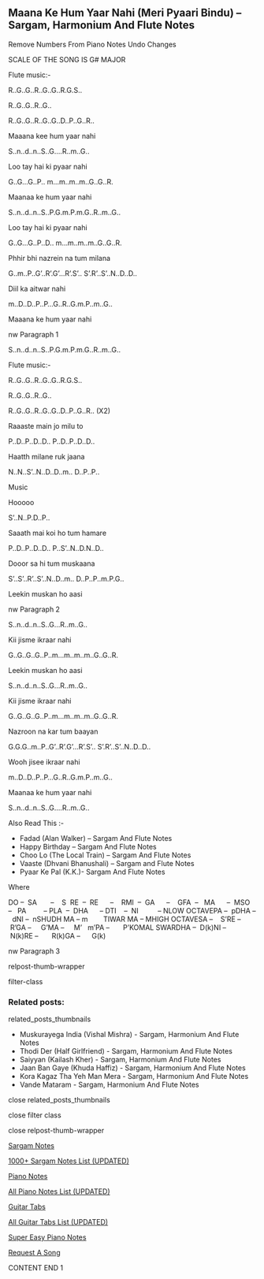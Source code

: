 
## Maana Ke Hum Yaar Nahi (Meri Pyaari Bindu) – Sargam, Harmonium And Flute Notes

Remove Numbers From Piano Notes
Undo Changes

SCALE OF THE SONG IS G# MAJOR

Flute music:-

R..G..G..R..G..G..R.G.S..

R..G..G..R..G..

R..G..G..R..G..G..D..P..G..R..

Maaana kee hum yaar nahi

S..n..d..n..S..G….R..m..G..

Loo tay hai ki pyaar nahi

G..G…G..P.. m…m..m..m..G..G..R.

Maanaa ke hum yaar nahi

S..n..d..n..S..P.G.m.P.m.G..R..m..G..

Loo tay hai ki pyaar nahi

G..G…G..P..D.. m…m..m..m..G..G..R.

Phhir bhi nazrein na tum milana

G..m..P..G’..R’.G’…R’.S’.. S’.R’..S’..N..D..D..

Diil ka aitwar nahi

m..D..D..P..P…G..R..G.m.P..m..G..

Maaana ke hum yaar nahi

nw Paragraph 1

S..n..d..n..S..P.G.m.P.m.G..R..m..G..

Flute music:-

R..G..G..R..G..G..R.G.S..

R..G..G..R..G..

R..G..G..R..G..G..D..P..G..R.. (X2)

Raaaste main jo milu to

P..D..P..D..D.. P..D..P..D..D..

Haatth milane ruk jaana

N..N..S’..N..D..D..m.. D..P..P..

Music

Hooooo

S’..N..P.D..P..

Saaath mai koi ho tum hamare

P..D..P..D..D.. P..S’..N..D.N..D..

Dooor sa hi tum muskaana

S’..S’..R’..S’..N..D..m.. D..P..P..m.P.G..

Leekin muskan ho aasi

nw Paragraph 2

S..n..d..n..S..G…R..m..G..

Kii jisme ikraar nahi

G..G..G..G..P..m…m..m..m..G..G..R.

Leekin muskan ho aasi

S..n..d..n..S..G…R..m..G..

Kii jisme ikraar nahi

G..G..G..G..P..m…m..m..m..G..G..R.

Nazroon na kar tum baayan

G.G.G..m..P..G’..R’.G’…R’.S’.. S’.R’..S’..N..D..D..

Wooh jisee ikraar nahi

m..D..D..P..P…G..R..G.m.P..m..G..

Maanaa ke hum yaar nahi

S..n..d..n..S..G….R..m..G..

Also Read This :-



* Fadad (Alan Walker) – Sargam And Flute Notes
* Happy Birthday – Sargam And Flute Notes
* Choo Lo (The Local Train) – Sargam And Flute Notes
* Vaaste (Dhvani Bhanushali) – Sargam and Flute Notes
* Pyaar Ke Pal (K.K.)- Sargam And Flute Notes

Where



DO –  SA       –    S  RE  –  RE      –    RMI  –  GA      –    GFA  –   MA      –  MSO  –   PA         – PLA  –  DHA      – DTI    –  NI          – NLOW OCTAVEPA –  pDHA –  dNI –  nSHUDH MA – m        TIWAR MA – MHIGH OCTAVESA –    S’RE –     R’GA –     G’MA –     M’   m’PA –       P’KOMAL SWARDHA –  D(k)NI –       N(k)RE –       R(k)GA –      G(k)



nw Paragraph 3

relpost-thumb-wrapper

filter-class

### Related posts:

related_posts_thumbnails

* Muskurayega India (Vishal Mishra) - Sargam, Harmonium And Flute Notes
* Thodi Der (Half Girlfriend) - Sargam, Harmonium And Flute Notes
* Saiyyan (Kailash Kher) - Sargam, Harmonium And Flute Notes
* Jaan Ban Gaye (Khuda Haffiz)  - Sargam, Harmonium And Flute Notes
* Kora Kagaz Tha Yeh Man Mera - Sargam, Harmonium And Flute Notes
* Vande Mataram - Sargam, Harmonium And Flute Notes

close related_posts_thumbnails

close filter class

close relpost-thumb-wrapper

[Sargam Notes](https://www.notationsworld.com/sargam-notes.html)

[1000+ Sargam Notes List (UPDATED)](https://www.notationsworld.com/all-songs-list-sargam-notes.html)

[Piano Notes](https://www.notationsworld.com/piano-notes.html)

[All Piano Notes List (UPDATED)](https://www.notationsworld.com/all-songs-list-piano-notes.html)

[Guitar Tabs](https://www.notationsworld.com/guitar-tabs.html)

[All Guitar Tabs List (UPDATED)](https://www.notationsworld.com/all-songs-list-guitar-tabs.html)

[Super Easy Piano Notes](https://studywall.in/)

[Request A Song](https://www.notationsworld.com/request-a-song.html)

CONTENT END 1

